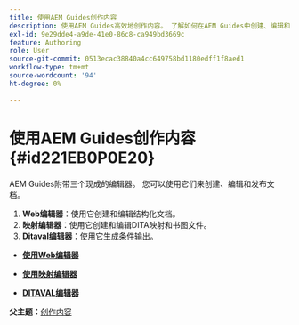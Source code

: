 ```yaml
---
title: 使用AEM Guides创作内容
description: 使用AEM Guides高效地创作内容。 了解如何在AEM Guides中创建、编辑和发布文档。
exl-id: 9e29dde4-a9de-41e0-86c8-ca949bd3669c
feature: Authoring
role: User
source-git-commit: 0513ecac38840a4cc649758bd1180edff1f8aed1
workflow-type: tm+mt
source-wordcount: '94'
ht-degree: 0%

---
```


# 使用AEM Guides创作内容 {#id221EB0P0E20}

AEM Guides附带三个现成的编辑器。 您可以使用它们来创建、编辑和发布文档。

1. **Web编辑器**：使用它创建和编辑结构化文档。
1. **映射编辑器**：使用它创建和编辑DITA映射和书图文件。
1. **Ditaval编辑器**：使用它生成条件输出。

- **[使用Web编辑器](web-editor.md)**

- **[使用映射编辑器](map-editor.md)**

- **[DITAVAL编辑器](ditaval-editor.md)**


**父主题：**[&#x200B;创作内容](authoring-content.md)
